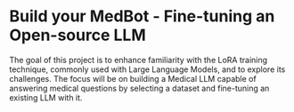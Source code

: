 # Build your MedBot - Fine-tuning an Open-source LLM


The goal of this project is to enhance familiarity with the LoRA training technique, commonly used with Large Language Models, and to explore its challenges. The focus will be on building a Medical LLM capable of answering medical questions by selecting a dataset and fine-tuning an existing LLM with it.
